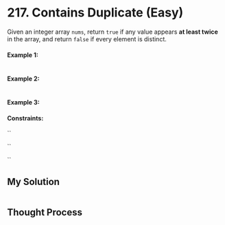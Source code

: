 # 217. Contains Duplicate (Easy)

Given an integer array `nums`, return `true` if any value appears **at least twice** in the array, and return `false` if every element is distinct.

#### Example 1:

```Python

```

#### Example 2:

```Python

```

#### Example 3:



#### Constraints:

``

``

``

## My Solution

```Python

```

## Thought Process



```Python

```

